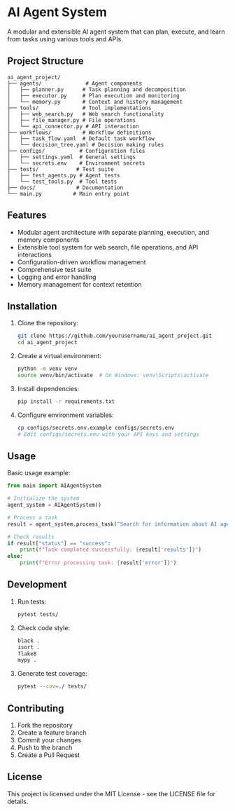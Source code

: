 # AI Agent System

A modular and extensible AI agent system that can plan, execute, and learn from tasks using various tools and APIs.

## Project Structure

```
ai_agent_project/
├── agents/              # Agent components
│   ├── planner.py      # Task planning and decomposition
│   ├── executor.py     # Plan execution and monitoring
│   └── memory.py       # Context and history management
├── tools/              # Tool implementations
│   ├── web_search.py   # Web search functionality
│   ├── file_manager.py # File operations
│   └── api_connector.py # API interaction
├── workflows/          # Workflow definitions
│   ├── task_flow.yaml  # Default task workflow
│   └── decision_tree.yaml # Decision making rules
├── configs/           # Configuration files
│   ├── settings.yaml  # General settings
│   └── secrets.env    # Environment secrets
├── tests/            # Test suite
│   ├── test_agents.py # Agent tests
│   └── test_tools.py  # Tool tests
├── docs/             # Documentation
└── main.py          # Main entry point
```

## Features

- Modular agent architecture with separate planning, execution, and memory components
- Extensible tool system for web search, file operations, and API interactions
- Configuration-driven workflow management
- Comprehensive test suite
- Logging and error handling
- Memory management for context retention

## Installation

1. Clone the repository:
   ```bash
   git clone https://github.com/yourusername/ai_agent_project.git
   cd ai_agent_project
   ```

2. Create a virtual environment:
   ```bash
   python -m venv venv
   source venv/bin/activate  # On Windows: venv\Scripts\activate
   ```

3. Install dependencies:
   ```bash
   pip install -r requirements.txt
   ```

4. Configure environment variables:
   ```bash
   cp configs/secrets.env.example configs/secrets.env
   # Edit configs/secrets.env with your API keys and settings
   ```

## Usage

Basic usage example:

```python
from main import AIAgentSystem

# Initialize the system
agent_system = AIAgentSystem()

# Process a task
result = agent_system.process_task("Search for information about AI agents")

# Check results
if result["status"] == "success":
    print(f"Task completed successfully: {result['results']}")
else:
    print(f"Error processing task: {result['error']}")
```

## Development

1. Run tests:
   ```bash
   pytest tests/
   ```

2. Check code style:
   ```bash
   black .
   isort .
   flake8
   mypy .
   ```

3. Generate test coverage:
   ```bash
   pytest --cov=./ tests/
   ```

## Contributing

1. Fork the repository
2. Create a feature branch
3. Commit your changes
4. Push to the branch
5. Create a Pull Request

## License

This project is licensed under the MIT License - see the LICENSE file for details. 
